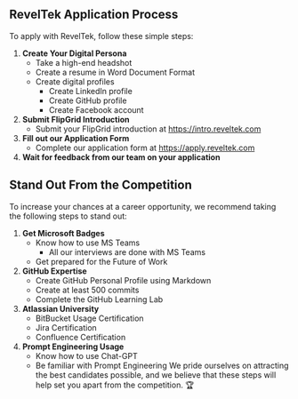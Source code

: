## RevelTek Application Process
To apply with RevelTek, follow these simple steps:
1. **Create Your Digital Persona**
    - Take a high-end headshot
    - Create a resume in Word Document Format
    - Create digital profiles
      - Create LinkedIn profile
      - Create GitHub profile
      - Create Facebook account
2. **Submit FlipGrid Introduction**
    - Submit your FlipGrid introduction at https://intro.reveltek.com
3. **Fill out our Application Form**
    - Complete our application form at https://apply.reveltek.com
4. **Wait for feedback from our team on your application**
## Stand Out From the Competition
To increase your chances at a career opportunity, we recommend taking the following steps to stand out:
1. **Get Microsoft Badges**
    - Know how to use MS Teams
      - All our interviews are done with MS Teams
    - Get prepared for the Future of Work
2. **GitHub Expertise**
    - Create GitHub Personal Profile using Markdown
    - Create at least 500 commits
    - Complete the GitHub Learning Lab
3. **Atlassian University**
    - BitBucket Usage Certification
    - Jira Certification
    - Confluence Certification
4. **Prompt Engineering Usage**
    - Know how to use Chat-GPT
    - Be familiar with Prompt Engineering
We pride ourselves on attracting the best candidates possible, and we believe that these steps will help set you apart from the competition. 🏆
